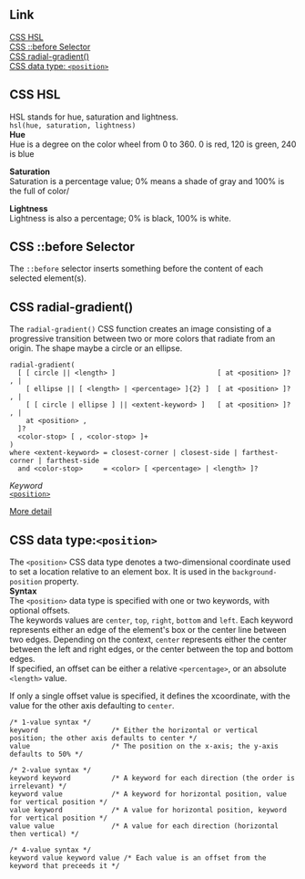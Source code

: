 ## Link
[CSS HSL](#cSS-hSL)     
[CSS ::before Selector](#cSS-::before-selector)     
[CSS radial-gradient()](#cSS-radial-gradient())     
[CSS data type: `<position>`](#cSS-data-type:-`<position>`)        

## CSS HSL
HSL stands for hue, saturation and lightness.       
`hsl(hue, saturation, lightness)`       
**Hue**     
Hue is a degree on the color wheel from 0 to 360. 0 is red, 120 is green, 240 is blue

**Saturation**      
Saturation is a percentage value; 0% means a shade of gray and 100% is the full of color/

**Lightness**       
Lightness is also a percentage; 0% is black, 100% is white.

## CSS ::before Selector
The `::before` selector inserts something before the content of each selected element(s).

## CSS radial-gradient()
The `radial-gradient()` CSS function creates an image consisting of a progressive transition between two or more colors that radiate from an origin. The shape maybe a circle or an ellipse.        

```
radial-gradient(
  [ [ circle || <length> ]                         [ at <position> ]? , |
    [ ellipse || [ <length> | <percentage> ]{2} ]  [ at <position> ]? , |
    [ [ circle | ellipse ] || <extent-keyword> ]   [ at <position> ]? , |
    at <position> ,
  ]?
  <color-stop> [ , <color-stop> ]+
)
where <extent-keyword> = closest-corner | closest-side | farthest-corner | farthest-side
  and <color-stop>     = <color> [ <percentage> | <length> ]? 
```     
*Keyword*       
[`<position>`](#CSS-data-type:`<position>`)        



[More detail](https://developer.mozilla.org/en-US/docs/Web/CSS/radial-gradient)

## CSS data type:`<position>`
The `<position>` CSS data type denotes a two-dimensional coordinate used to set a location relative to an element box. It is used in the `background-position` property.        
**Syntax**      
The `<position>` data type is specified with one or two keywords, with optional offsets.        
The keywords values are `center`, `top`, `right`, `bottom` and `left`. Each keyword represents either an edge of the element's box or the center line between two edges. Depending on the context, `center` represents either the center between the left and right edges, or the center between the top and bottom edges.      
If specified, an offset can be either a relative `<percentage>`, or an absolute `<length>` value.       

If only a single offset value is specified, it defines the xcoordinate, with the value for the other axis defaulting to `center`.

```
/* 1-value syntax */
keyword                  /* Either the horizontal or vertical position; the other axis defaults to center */
value                    /* The position on the x-axis; the y-axis defaults to 50% */

/* 2-value syntax */
keyword keyword          /* A keyword for each direction (the order is irrelevant) */
keyword value            /* A keyword for horizontal position, value for vertical position */
value keyword            /* A value for horizontal position, keyword for vertical position */
value value              /* A value for each direction (horizontal then vertical) */

/* 4-value syntax */
keyword value keyword value /* Each value is an offset from the keyword that preceeds it */
```
